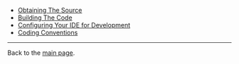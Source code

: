  * [Obtaining The Source](http://code.google.com/p/alfresco-bulk-filesystem-import/source/checkout)
  * [Building The Code](BuildingTheCode.md)
  * [Configuring Your IDE for Development](ConfiguringYourIDEForDevelopment.md)
  * [Coding Conventions](CodingConventions.md)


---

Back to the [main page](Main.md).